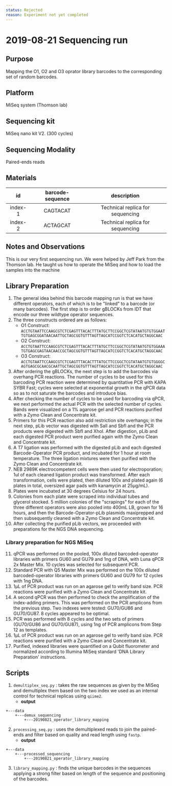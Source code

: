 ```yaml
---
status: Rejected
reason: Experiment not yet completed 
---
```


# 2019-08-21 Sequencing run

## Purpose
Mapping the O1, O2 and O3 oprator library barcodes to the corresponding set 
of random barcodes.

## Platform
MiSeq system (Thomson lab)

## Sequencing kit
MiSeq nano kit V2. (300 cycles)

## Sequencing Modality
Paired-ends reads

## Materials

| **id** | **barcode-sequence** | **description** |
| :--: | :--: | :--: |
| index-1 | CAGTACAT | Technical replica for sequencing |
| index-2 | ACTAGCAT | Technical replica for sequencing |

## Notes and Observations
This is our very first sequencing run. We were helped by Jeff Park from the 
Thomson lab. He taught us how to operate the MiSeq and how to load the samples
into the machine

## Library Preparation

1. The general idea behind this barcode mapping run is that we have different
   operators, each of which is to be "linked" to a barcode (or many barcodes).
   The first step is to order gBLOCKs from IDT that encode our three wildtype
   operator sequences.
2. The three constructs ordered are as follows: 
    - O1 Construct: 
      `ACCTGTAATTCCAAGCGTCTCGAGTTTACACTTTATGCTTCCGGCTCGTATAATGTGTGGAATTGTGAGCGGATAACAATTGCTAGCGGTGTTTAGTTAGCATCCGGTCTCACATGCTAGGCAAC`
    - O2 Construct: 
    `ACCTGTAATTCCAAGCGTCTCGAGTTTACACTTTATGCTTCCGGCTCGTATAATGTGTGGAAATGTGAGCGAGTAACAACCGCTAGCGGTGTTTAGTTAGCATCCGGTCTCACATGCTAGGCAAC`
    - O3 Construct: `ACCTGTAATTCCAAGCGTCTCGAGTTTACACTTTATGCTTCCGGCTCGTATAATGTGTGGGGCAGTGAGCGCAACGCAATTGCTAGCGGTGTTTAGTTAGCATCCGGTCTCACATGCTAGGCAAC`
3. After ordering the gBLOCKs, the next step is to add the barcodes via
   overhang PCR reactions. The number of cycles to be used for this barcoding
   PCR reaction were determined by quantitative PCR with KAPA SYBR Fast; cycles
   were selected at exponential growth in the qPCR data so as to not saturate
   the barcodes and introduce bias.
4. After checking the number of cycles to be used for barcoding via qPCR, we
   next performed the actual PCR with the selected number of cycles. Bands were
   visualized on a 1% agarose gel and PCR reactions purified with a Zymo Clean
   and Concentrate kit.
5. Primers for this PCR reaction also add restriction site overhangs; in the
   next step, pLib vector was digested with SalI and SbfI and the PCR products
   were digested with SbfI and XhoI. After digestion, pLib and each digested
   PCR product were purified again with the Zymo Clean and Concentrate kit.
6. A T7 ligation was performed with the digested pLib and each digested
   Barcode-Operator PCR product, and incubated for 1 hour at room temperature.
   The three ligation mixtures were then purified with the Zymo Clean and
   Concentrate kit.
7. NEB 2989K electrocompetent cells were then used for electroporation; 1ul of
   each cleaned ligation product was transformed. After each transformation,
   cells were plated, then diluted 100x and plated again (6 plates in total,
   oversized agar pads with kanamycin at 25µg/mL).
8. Plates were incubated at 30 degrees Celsius for 24 hours.
9. Colonies from each plate were scraped into individual tubes and glycerol
   stocked. 5 million colonies of the "scrapings" for each of the three
   different operators were also pooled into 400mL LB, grown for 16 hours, and
   then the Barcode-Operator-pLib plasmids maxiprepped and then subsequently
   cleaned with a Zymo Clean and Concentrate kit.
10. After collecting the purified pLib vectors, we proceeded with preparations
    for the NGS DNA sequencing.

### Library preparation for NGS MiSeq
11. qPCR was performed on the pooled, 100x diluted barcoded-operator libraries
    with primers GU60 and GU79 and 1ng of DNA, with Luna qPCR 2x Master Mix. 10
    cycles was selected for subsequent PCR.
12. Standard PCR with Q5 Master Mix was performed on the 100x diluted
    barcoded-operator libraries with primers GU60 and GU79 for 12 cycles with
    1ng DNA.
13. 1µL of PCR product was run on an agarose gel to verify band size. PCR
    reactions were purified with a Zymo Clean and Concentrate kit.
14. A second qPCR was then performed to check the amplification of the
    index-adding primers. This was performed on the PCR amplicons from the
    previous step. Two indexes were tested: GU70/GU86 and GU70/GU87. 8 cycles
    appeared to be optimal.
15. PCR was performed with 8 cycles and the two sets of primers (GU70/GU86 and
    GU70/GU87), using 1ng of PCR amplicons from Step 12 as templates. 
16. 1µL of PCR product was run on an agarose gel to verify band size. PCR
    reactions were purified with a Zymo Clean and Concentrate kit.
17. Purified, indexed libraries were quantified on a Qubit fluorometer and
    normalized according to Illumina MiSeq standard 'DNA Library Preparation'
    instructions.

## Scripts

1. `demultiplex_seq.py` : takes the raw sequences as given by the MiSeq and
   demultiplex them based on the two index we used as an internal control for
   technical replicas using `qiime2`.
   - **output**
```
+---data
    +---demux_sequencing
        +---20190821_operator_library_mapping
```
2. `processing_seq.py` : uses the demultiplexed reads to join the paired-ends
   and filter based on quality and read length using `fastp`.
   - **output**
```
+---data
    +---processed_sequencing
        +---20190821_operator_library_mapping
```
3. `library_mapping.py` : finds the unique barcodes in the sequences applying a
   strong filter based on length of the sequence and positioning of the
   barcodes.